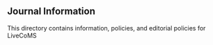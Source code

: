 ## Journal Information

This directory contains information, policies, and editorial policies for LiveCoMS 

